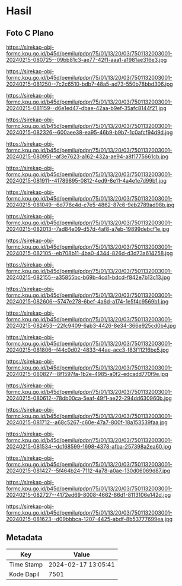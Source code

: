 # Hasil

## Foto C Plano

https://sirekap-obj-formc.kpu.go.id/b45d/pemilu/pdpr/75/01/13/20/03/7501132003001-20240215-080725--09bb81c3-ae77-42f1-aaa1-a1981ae316e3.jpg

https://sirekap-obj-formc.kpu.go.id/b45d/pemilu/pdpr/75/01/13/20/03/7501132003001-20240215-081250--7c2c6510-bdb7-48a5-ad73-550b78bbd306.jpg

https://sirekap-obj-formc.kpu.go.id/b45d/pemilu/pdpr/75/01/13/20/03/7501132003001-20240215-081159--d6e1ed47-dbae-42aa-b9ef-35afc8144f21.jpg

https://sirekap-obj-formc.kpu.go.id/b45d/pemilu/pdpr/75/01/13/20/03/7501132003001-20240215-082326--600aee38-ea95-46b9-b9b7-1c0afcf94d9d.jpg

https://sirekap-obj-formc.kpu.go.id/b45d/pemilu/pdpr/75/01/13/20/03/7501132003001-20240215-080951--af3e7623-a162-432a-ae94-a8f1775661cb.jpg

https://sirekap-obj-formc.kpu.go.id/b45d/pemilu/pdpr/75/01/13/20/03/7501132003001-20240215-081911--41789895-0812-4ed9-8e11-4a4e1e7d99b1.jpg

https://sirekap-obj-formc.kpu.go.id/b45d/pemilu/pdpr/75/01/13/20/03/7501132003001-20240215-081049--6d776c4d-c7e5-4862-87c6-9eb2789ad98b.jpg

https://sirekap-obj-formc.kpu.go.id/b45d/pemilu/pdpr/75/01/13/20/03/7501132003001-20240215-082013--7ad84e09-d57d-4af8-a7eb-19899debcf1e.jpg

https://sirekap-obj-formc.kpu.go.id/b45d/pemilu/pdpr/75/01/13/20/03/7501132003001-20240215-082105--eb708b11-4ba0-4344-826d-d3d73a614258.jpg

https://sirekap-obj-formc.kpu.go.id/b45d/pemilu/pdpr/75/01/13/20/03/7501132003001-20240215-082155--a35855bc-b69b-4cd1-bdcd-f842e7b13c13.jpg

https://sirekap-obj-formc.kpu.go.id/b45d/pemilu/pdpr/75/01/13/20/03/7501132003001-20240215-082606--5747e278-6bef-4a6d-a174-1e5f4c9569b1.jpg

https://sirekap-obj-formc.kpu.go.id/b45d/pemilu/pdpr/75/01/13/20/03/7501132003001-20240215-082453--22fc9409-6ab3-4426-8e34-366e925cd0b4.jpg

https://sirekap-obj-formc.kpu.go.id/b45d/pemilu/pdpr/75/01/13/20/03/7501132003001-20240215-081806--f44c0d02-4833-44ae-acc3-f83f11216be5.jpg

https://sirekap-obj-formc.kpu.go.id/b45d/pemilu/pdpr/75/01/13/20/03/7501132003001-20240215-080827--8f1597fa-1b2e-4985-a0f2-edcadd770f9e.jpg

https://sirekap-obj-formc.kpu.go.id/b45d/pemilu/pdpr/75/01/13/20/03/7501132003001-20240215-080612--78db00ca-5eaf-49f1-ae22-294dd630960b.jpg

https://sirekap-obj-formc.kpu.go.id/b45d/pemilu/pdpr/75/01/13/20/03/7501132003001-20240215-081712--a68c5267-c60e-47a7-800f-18a153539faa.jpg

https://sirekap-obj-formc.kpu.go.id/b45d/pemilu/pdpr/75/01/13/20/03/7501132003001-20240215-081534--dc168599-1698-4378-afba-257398a2ea60.jpg

https://sirekap-obj-formc.kpu.go.id/b45d/pemilu/pdpr/75/01/13/20/03/7501132003001-20240215-081427--5f464b24-7112-4a78-a0ae-130d06069d87.jpg

https://sirekap-obj-formc.kpu.go.id/b45d/pemilu/pdpr/75/01/13/20/03/7501132003001-20240215-082727--4172ed69-8008-4662-86d1-8113106e142d.jpg

https://sirekap-obj-formc.kpu.go.id/b45d/pemilu/pdpr/75/01/13/20/03/7501132003001-20240215-081623--d09bbbca-1207-4425-abdf-8b53777699ea.jpg


## Metadata

| Key        | Value               |
| ---------- | ------------------- |
| Time Stamp | 2024-02-17 13:05:41 |
| Kode Dapil | 7501                |



